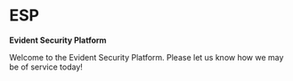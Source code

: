 ESP
===

**Evident Security Platform**

Welcome to the Evident Security Platform. Please let us know how we may be of service today!

